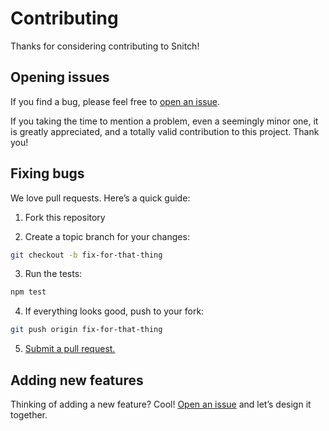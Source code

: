 # Contributing

Thanks for considering contributing to Snitch!

## Opening issues

If you find a bug, please feel free to [open an issue](https://github.com/jorenvandeweyer/snitch-bot/issues).

If you taking the time to mention a problem, even a seemingly minor one, it is greatly appreciated, and a totally valid contribution to this project. Thank you!

## Fixing bugs

We love pull requests. Here’s a quick guide:

1. Fork this repository 

2. Create a topic branch for your changes:

  ```bash
  git checkout -b fix-for-that-thing
  ```
  
3. Run the tests:

  ```bash
  npm test
  ```

4. If everything looks good, push to your fork:

  ```bash
  git push origin fix-for-that-thing
  ```

5. [Submit a pull request.](https://help.github.com/articles/creating-a-pull-request)

## Adding new features

Thinking of adding a new feature? Cool! [Open an issue](https://github.com/jorenvandeweyer/snitch-bot/issues) and let’s design it together.
